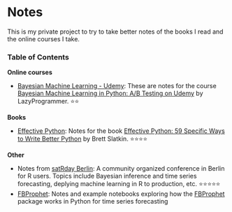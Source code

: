 # Notes

This is my private project to try to take better notes of the books I read and the online courses I take. 

### Table of Contents

**Online courses**
- [Bayesian Machine Learning - Udemy](https://github.com/tvasil/notes/tree/master/Bayesian%20Machine%20Learning%20-%20Udemy): These are notes for the course [Bayesian Machine Learning in Python: A/B Testing on Udemy](https://www.udemy.com/bayesian-machine-learning-in-python-ab-testing/) by LazyProgrammer. ⭐⭐

**Books**
- [Effective Python](https://github.com/tvasil/notes/tree/master/Books/Effective%20Python): Notes for the book [Effective Python: 59 Specific Ways to Write Better Python](https://effectivepython.com/) by Brett Slatkin. ⭐⭐⭐⭐


**Other**
- Notes from [satRday Berlin](https://berlin2019.satrdays.org/): A community organized conference in Berlin for R users. Topics include Bayesian inference and time series forecasting, deplying machine learning in R to production, etc. ⭐⭐⭐⭐⭐
- [FBProphet](https://github.com/tvasil/notes/tree/master/prophet_learning): Notes and example notebooks exploring how the [FBProphet](https://facebook.github.io/prophet/) package works in Python for time series forecasting 
